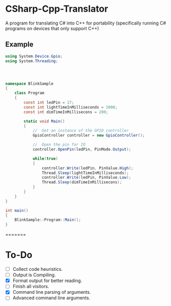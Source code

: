 # CSharp-Cpp-Translator
A program for translating C# into C++ for portability (specifically running C# programs on devices that only support C++)

##  Example

``` cs
using System.Device.Gpio;
using System.Threading;




namespace BlinkSample
{
    class Program
    {
        const int ledPin = 17;
        const int lightTimeInMilliseconds = 1000;
        const int dimTimeInMillisecons = 200;

        static void Main()
        {
            //  Get an instance of the GPIO controller
            GpioController controller = new GpioController();

            //  Open the pin for IO
            controller.OpenPin(ledPin, PinMode.Output);

            while(true)
            {
                controller.Write(ledPin, PinValue.High);
                Thread.Sleep(lightTimeInMilliseconds);
                controller.Write(ledPin, PinValue.Low);
                Thread.Sleep(dimTimeInMillisecons);
            }
        }
    }
}

int main()
{
	BlinkSample::Program::Main();
}

```

=======
# To-Do

- [ ] Collect code heuristics.
- [ ] Output is Compiling.
- [x] Format output for better reading.
- [ ] Finish all visitors.
- [x] Command line parsing of arguments.
- [ ] Advanced command line arguments.
